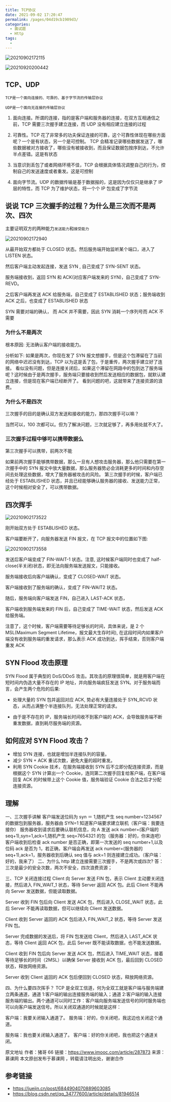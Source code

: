 ```yaml
---
title: TCP协议
date: 2021-09-02 17:20:47
permalink: /pages/04d19cb1909d3/
categories:
  - 面试题
  - Http
tags:
  -
---
```


![20210902172115](https://cdn.jsdelivr.net/gh/wu529778790/image/blog/20210902172115.png)

![20210920200442](https://cdn.jsdelivr.net/gh/wu529778790/image/blog/20210920200442.png)

<!-- more -->

## TCP、UDP

`TCP是一个面向连接的、可靠的、基于字节流的传输层协议`

`UDP是一个面向无连接的传输层协议`

1. 面向连接。所谓的连接，指的是客户端和服务器的连接，在双方互相通信之前，TCP 需要三次握手建立连接，而 UDP 没有相应建立连接的过程

2. 可靠性。TCP 花了非常多的功夫保证连接的可靠，这个可靠性体现在哪些方面呢？一个是有状态，另一个是可控制。
   TCP 会精准记录哪些数据发送了，哪些数据被对方接收了，哪些没有被接收到，而且保证数据包按序到达，不允许半点差错。这是有状态

3. 当意识到丢包了或者网络环境不佳，TCP 会根据具体情况调整自己的行为，控制自己的发送速度或者重发。这是可控制

4. 面向字节流。UDP 的数据传输是基于数据报的，这是因为仅仅只是继承了 IP 层的特性，而 TCP 为了维护状态，将一个个 IP 包变成了字节流

## 说说 TCP 三次握手的过程？为什么是三次而不是两次、四次

主要证明双方的两种能力`发送能力`和`接受能力`

![20210902172940](https://cdn.jsdelivr.net/gh/wu529778790/image/blog/20210902172940.png)

从最开始双方都处于 CLOSED 状态。然后服务端开始监听某个端口，进入了 LISTEN 状态。

然后客户端主动发起连接，发送 SYN , 自己变成了 SYN-SENT 状态。

服务端接收到，返回 SYN 和 ACK(对应客户端发来的 SYN)，自己变成了 SYN-REVD。

之后客户端再发送 ACK 给服务端，自己变成了 ESTABLISHED 状态；服务端收到 ACK 之后，也变成了 ESTABLISHED 状态

SYN 需要对端的确认， 而 ACK 并不需要，因此 SYN 消耗一个序列号而 ACK 不需要

### 为什么不是两次

根本原因: 无法确认客户端的接收能力。

分析如下:
如果是两次，你现在发了 SYN 报文想握手，但是这个包滞留在了当前的网络中迟迟没有到达，TCP 以为这是丢了包，于是重传，两次握手建立好了连接。
看似没有问题，但是连接关闭后，如果这个滞留在网路中的包到达了服务端呢？这时候由于是两次握手，服务端只要接收到然后发送相应的数据包，就默认建立连接，但是现在客户端已经断开了。
看到问题的吧，这就带来了连接资源的浪费。

### 为什么不是四次

三次握手的目的是确认双方发送和接收的能力，那四次握手可以嘛？

当然可以，100 次都可以。但为了解决问题，三次就足够了，再多用处就不大了。

### 三次握手过程中够可以携带数据么

第三次握手可以携带，前两次不能

如果前两次握手能够携带数据，那么一旦有人想攻击服务器，那么他只需要在第一次握手中的 SYN 报文中放大量数据，那么服务器势必会消耗更多的时间和内存空间去处理这些数据，增大了服务器被攻击的风险。
第三次握手的时候，客户端已经处于 ESTABLISHED 状态，并且已经能够确认服务器的接收、发送能力正常，这个时候相对安全了，可以携带数据。

## 四次挥手

![20210902173522](https://cdn.jsdelivr.net/gh/wu529778790/image/blog/20210902173522.png)

刚开始双方处于 ESTABLISHED 状态。

客户端要断开了，向服务器发送 FIN 报文，在 TCP 报文中的位置如下图:

![20210902173558](https://cdn.jsdelivr.net/gh/wu529778790/image/blog/20210902173558.png)

发送后客户端变成了 FIN-WAIT-1 状态。注意, 这时候客户端同时也变成了 half-close(半关闭)状态，即无法向服务端发送报文，只能接收。

服务端接收后向客户端确认，变成了 CLOSED-WAIT 状态。

客户端接收到了服务端的确认，变成了 FIN-WAIT2 状态。

随后，服务端向客户端发送 FIN，自己进入 LAST-ACK 状态，

客户端收到服务端发来的 FIN 后，自己变成了 TIME-WAIT 状态，然后发送 ACK 给服务端。

注意了，这个时候，客户端需要等待足够长的时间，具体来说，是 2 个 MSL(Maximum Segment Lifetime，报文最大生存时间), 在这段时间内如果客户端没有收到服务端的重发请求，那么表示 ACK 成功到达，挥手结束，否则客户端重发 ACK

## SYN Flood 攻击原理

SYN Flood 属于典型的 DoS/DDoS 攻击。其攻击的原理很简单，就是用客户端在短时间内伪造大量不存在的 IP 地址，并向服务端疯狂发送 SYN。对于服务端而言，会产生两个危险的后果:

- 处理大量的 SYN 包并返回对应 ACK, 势必有大量连接处于 SYN_RCVD 状态，从而占满整个半连接队列，无法处理正常的请求。

- 由于是不存在的 IP，服务端长时间收不到客户端的 ACK，会导致服务端不断重发数据，直到耗尽服务端的资源。

## 如何应对 SYN Flood 攻击？

- 增加 SYN 连接，也就是增加半连接队列的容量。
- 减少 SYN + ACK 重试次数，避免大量的超时重发。
- 利用 SYN Cookie 技术，在服务端接收到 SYN 后不立即分配连接资源，而是根据这个 SYN 计算出一个 Cookie，连同第二次握手回复给客户端，在客户端回复 ACK 的时候带上这个 Cookie 值，服务端验证 Cookie 合法之后才分配连接资源。

## 理解

一、三次握手讲解
客户端发送位码为 syn ＝ 1,随机产生 seq number=1234567 的数据包到服务器，服务器由 SYN=1 知道客户端要求建立联机（客户端：我要连接你）
服务器收到请求后要确认联机信息，向 A 发送 ack number=(客户端的 seq+1),syn=1,ack=1,随机产生 seq=7654321 的包（服务器：好的，你来连吧）
客户端收到后检查 ack number 是否正确，即第一次发送的 seq number+1,以及位码 ack 是否为 1，若正确，客户端会再发送 ack number=(服务器的 seq+1),ack=1，服务器收到后确认 seq 值与 ack=1 则连接建立成功。（客户端：好的，我来了）
二、为什么 http 建立连接需要三次握手，不是两次或四次?
答：三次是最少的安全次数，两次不安全，四次浪费资源；

三、TCP 关闭连接过程
Client 向 Server 发送 FIN 包，表示 Client 主动要关闭连接，然后进入 FIN_WAIT_1 状态，等待 Server 返回 ACK 包。此后 Client 不能再向 Server 发送数据，但能读取数据。

Server 收到 FIN 包后向 Client 发送 ACK 包，然后进入 CLOSE_WAIT 状态，此后 Server 不能再读取数据，但可以继续向 Client 发送数据。

Client 收到 Server 返回的 ACK 包后进入 FIN_WAIT_2 状态，等待 Server 发送 FIN 包。

Server 完成数据的发送后，将 FIN 包发送给 Client，然后进入 LAST_ACK 状态，等待 Client 返回 ACK 包，此后 Server 既不能读取数据，也不能发送数据。

Client 收到 FIN 包后向 Server 发送 ACK 包，然后进入 TIME_WAIT 状态，接着等待足够长的时间（2MSL）以确保 Server 接收到 ACK 包，最后回到 CLOSED 状态，释放网络资源。

Server 收到 Client 返回的 ACK 包后便回到 CLOSED 状态，释放网络资源。

四、为什么要四次挥手？
TCP 是全双工信道，何为全双工就是客户端与服务端建立两条通道，通道 1:客户端的输出连接服务端的输入；通道 2:客户端的输入连接服务端的输出。两个通道可以同时工作：客户端向服务端发送信号的同时服务端也可以向客户端发送信号。所以关闭双通道的时候就是这样：

客户端：我要关闭输入通道了。 服务端：好的，你关闭吧，我这边也关闭这个通道。

服务端：我也要关闭输入通道了。 客户端：好的你关闭吧，我也把这个通道关闭。

原文地址
作者：猪哥 66 链接：https://www.imooc.com/article/287873 来源：慕课网 本文原创发布于慕课网 ，转载请注明出处，谢谢合作

## 参考链接

- <https://juejin.cn/post/6844904070889603085>
- <https://blog.csdn.net/qq_34777600/article/details/81946514>
